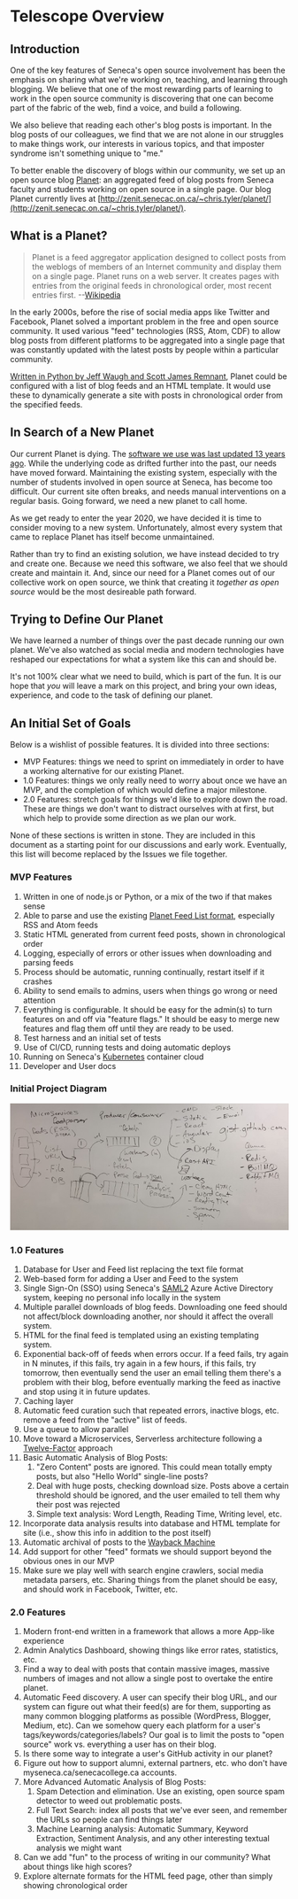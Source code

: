 # Telescope Overview

## Introduction

One of the key features of Seneca's open source involvement has been the
emphasis on sharing what we're working on, teaching, and learning through blogging.
We believe that one of the most rewarding parts of learning to work in the
open source community is discovering that one can become part of the fabric
of the web, find a voice, and build a following.

We also believe that reading each other's blog posts is important. In the blog
posts of our colleagues, we find that we are not alone in our struggles to make
things work, our interests in various topics, and that imposter syndrome isn't
something unique to "me."

To better enable the discovery of blogs within our community, we set up an open
source blog [Planet](<https://en.wikipedia.org/wiki/Planet_(software)>): an aggregated
feed of blog posts from Seneca faculty and students working on open source in a
single page. Our blog Planet currently lives at [http://zenit.senecac.on.ca/~chris.tyler/planet/](http://zenit.senecac.on.ca/~chris.tyler/planet/).

## What is a Planet?

> Planet is a feed aggregator application designed to collect posts from the weblogs of members of an Internet community and display them on a single page. Planet runs on a web server. It creates pages with entries from the original feeds in chronological order, most recent entries first. --[Wikipedia](<https://en.wikipedia.org/wiki/Planet_(software)>)

In the early 2000s, before the rise of social media apps like Twitter and Facebook,
Planet solved a important problem in the free and open source community. It used
various "feed" technologies (RSS, Atom, CDF) to allow blog posts from different
platforms to be aggregated into a single page that was constantly updated with
the latest posts by people within a particular community.

[Written in Python by Jeff Waugh and Scott James Remnant](https://people.gnome.org/~jdub/bzr/planet/devel/trunk/),
Planet could be configured with a list of blog feeds and an HTML template. It would
use these to dynamically generate a site with posts in chronological order from
the specified feeds.

## In Search of a New Planet

Our current Planet is dying. The [software we use was last updated 13 years ago](https://people.gnome.org/~jdub/bzr/planet/devel/trunk/).
While the underlying code as drifted further into the past, our needs have moved
forward. Maintaining the existing system, especially with the number of students
involved in open source at Seneca, has become too difficult. Our current site
often breaks, and needs manual interventions on a regular basis. Going forward,
we need a new planet to call home.

As we get ready to enter the year 2020, we have decided it is time to consider moving to
a new system. Unfortunately, almost every system that came to replace Planet has
itself become unmaintained.

Rather than try to find an existing solution, we have instead decided to try and
create one. Because we need this software, we also feel that we should
create and maintain it. And, since our need for a Planet comes out of our
collective work on open source, we think that creating it _together as open source_
would be the most desireable path forward.

## Trying to Define Our Planet

We have learned a number of things over the past decade running our own planet.
We've also watched as social media and modern technologies have reshaped our
expectations for what a system like this can and should be.

It's not 100% clear what we need to build, which is part of the fun. It is our
hope that _you_ will leave a mark on this project, and bring your own ideas,
experience, and code to the task of defining our planet.

## An Initial Set of Goals

Below is a wishlist of possible features. It is divided into three sections:

- MVP Features: things we need to sprint on immediately in order to have a working alternative for our existing Planet.
- 1.0 Features: things we only really need to worry about once we have an MVP, and the completion of which would define a major milestone.
- 2.0 Features: stretch goals for things we'd like to explore down the road. These are things we don't want to distract ourselves with at first, but which help to provide some direction as we plan our work.

None of these sections is written in stone. They are included in this document as
a starting point for our discussions and early work. Eventually, this list will
become replaced by the Issues we file together.

### MVP Features

1. Written in one of node.js or Python, or a mix of the two if that makes sense
1. Able to parse and use the existing [Planet Feed List format](https://wiki.cdot.senecacollege.ca/wiki/Planet_CDOT_Feed_List), especially RSS and Atom feeds
1. Static HTML generated from current feed posts, shown in chronological order
1. Logging, especially of errors or other issues when downloading and parsing feeds
1. Process should be automatic, running continually, restart itself if it crashes
1. Ability to send emails to admins, users when things go wrong or need attention
1. Everything is configurable. It should be easy for the admin(s) to turn features on and off via "feature flags." It should be easy to merge new features and flag them off until they are ready to be used.
1. Test harness and an initial set of tests
1. Use of CI/CD, running tests and doing automatic deploys
1. Running on Seneca's [Kubernetes](https://kubernetes.io/) container cloud
1. Developer and User docs

### Initial Project Diagram

![](https://github.com/Seneca-CDOT/telescope/blob/master/docs/images/initialProjectDiagram.jpeg)

### 1.0 Features

1. Database for User and Feed list replacing the text file format
1. Web-based form for adding a User and Feed to the system
1. Single Sign-On (SSO) using Seneca's [SAML2](https://developers.onelogin.com/saml) Azure Active Directory system, keeping no personal info locally in the system
1. Multiple parallel downloads of blog feeds. Downloading one feed should not affect/block downloading another, nor should it affect the overall system.
1. HTML for the final feed is templated using an existing templating system.
1. Exponential back-off of feeds when errors occur. If a feed fails, try again in N minutes, if this fails, try again in a few hours, if this fails, try tomorrow, then eventually send the user an email telling them there's a problem with their blog, before eventually marking the feed as inactive and stop using it in future updates.
1. Caching layer
1. Automatic feed curation such that repeated errors, inactive blogs, etc. remove a feed from the "active" list of feeds.
1. Use a queue to allow parallel
1. Move toward a Microservices, Serverless architecture following a [Twelve-Factor](https://12factor.net/) approach
1. Basic Automatic Analysis of Blog Posts:
   1. "Zero Content" posts are ignored. This could mean totally empty posts, but also "Hello World" single-line posts?
   1. Deal with huge posts, checking download size. Posts above a certain threshold should be ignored, and the user emailed to tell them why their post was rejected
   1. Simple text analysis: Word Length, Reading Time, Writing level, etc.
1. Incorporate data analysis results into database and HTML template for site (i.e., show this info in addition to the post itself)
1. Automatic archival of posts to the [Wayback Machine](https://archive.org/web/)
1. Add support for other "feed" formats we should support beyond the obvious ones in our MVP
1. Make sure we play well with search engine crawlers, social media metadata parsers, etc. Sharing things from the planet should be easy, and should work in Facebook, Twitter, etc.

### 2.0 Features

1. Modern front-end written in a framework that allows a more App-like experience
1. Admin Analytics Dashboard, showing things like error rates, statistics, etc.
1. Find a way to deal with posts that contain massive images, massive numbers of images and not allow a single post to overtake the entire planet.
1. Automatic Feed discovery. A user can specify their blog URL, and our system can figure out what their feed(s) are for them, supporting as many common blogging platforms as possible (WordPress, Blogger, Medium, etc). Can we somehow query each platform for a user's tags/keywords/categories/labels? Our goal is to limit the posts to "open source" work vs. everything a user has on their blog.
1. Is there some way to integrate a user's GitHub activity in our planet?
1. Figure out how to support alumni, external partners, etc. who don't have myseneca.ca/senecacollege.ca accounts.
1. More Advanced Automatic Analysis of Blog Posts:
   1. Spam Detection and elimination. Use an existing, open source spam detector to weed out problematic posts.
   1. Full Text Search: index all posts that we've ever seen, and remember the URLs so people can find things later
   1. Machine Learning analysis: Automatic Summary, Keyword Extraction, Sentiment Analysis, and any other interesting textual analysis we might want
1. Can we add "fun" to the process of writing in our community? What about things like high scores?
1. Explore alternate formats for the HTML feed page, other than simply showing chronological order
